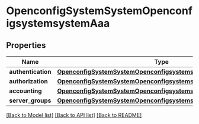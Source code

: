 # OpenconfigSystemSystemOpenconfigsystemsystemAaa

## Properties
Name | Type | Description | Notes
------------ | ------------- | ------------- | -------------
**authentication** | [**OpenconfigSystemSystemOpenconfigsystemsystemAaaAuthentication**](OpenconfigSystemSystemOpenconfigsystemsystemAaaAuthentication.md) |  | [optional] 
**authorization** | [**OpenconfigSystemSystemOpenconfigsystemsystemAaaAuthorization**](OpenconfigSystemSystemOpenconfigsystemsystemAaaAuthorization.md) |  | [optional] 
**accounting** | [**OpenconfigSystemSystemOpenconfigsystemsystemAaaAccounting**](OpenconfigSystemSystemOpenconfigsystemsystemAaaAccounting.md) |  | [optional] 
**server_groups** | [**OpenconfigSystemSystemOpenconfigsystemsystemAaaServergroups**](OpenconfigSystemSystemOpenconfigsystemsystemAaaServergroups.md) |  | [optional] 

[[Back to Model list]](../README.md#documentation-for-models) [[Back to API list]](../README.md#documentation-for-api-endpoints) [[Back to README]](../README.md)


